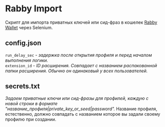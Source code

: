 # Rabby Import

Скрипт для импорта приватных ключей или сид-фраз в кошелек [Rabby Wallet](https://chromewebstore.google.com/detail/rabby-wallet/acmacodkjbdgmoleebolmdjonilkdbch) через Selenium.

## config.json
```run_delay_sec``` - _задержка после открытия профиля и перед началом выполнения логики._  
```extension_id``` - _ID расширения. Совпадает с названием распакованной папки расширения. Обычно он одинаковый у всех пользователей._  

## secrets.txt
_Задаем приватные ключи или сид-фразы для профилей, каждую с новой строки в формате "название_профиля|private_key_or_seed|password"._ Название профиля, естественно, должно совпадать с названием которое вы задали своему профилю при создании.
